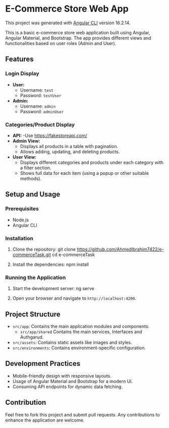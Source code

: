 
# E-Commerce Store Web App

This project was generated with [Angular CLI](https://github.com/angular/angular-cli) version 16.2.14.

This is a basic e-commerce store web application built using Angular, Angular Material, and Bootstrap. The app provides different views and functionalities based on user roles (Admin and User).

## Features

### Login Display
- **User:** 
  - Username: `test`
  - Password: `testUser`
- **Admin:**
  - Username: `admin`
  - Password: `adminUser`

### Categories/Product Display
- **API:** 
  -Use https://fakestoreapi.com/
- **Admin View:**
  - Displays all products in a table with pagination.
  - Allows adding, updating, and deleting products.
- **User View:**
  - Displays different categories and products under each category with a filter section.
  - Shows full data for each item (using a popup or other suitable methods).


## Setup and Usage

### Prerequisites
- Node.js
- Angular CLI

### Installation
1. Clone the repository:
   git clone https://github.com/AhmedIbrahim7422/e-commerceTask.git
   cd e-commerceTask

2. Install the dependencies:
   npm install

### Running the Application
1. Start the development server:
   ng serve

2. Open your browser and navigate to `http://localhost:4200`.

## Project Structure
- `src/app`: Contains the main application modules and components.
  - `src/app/shared` Contains the main services, Interfaces and Authgarud.
- `src/assets`: Contains static assets like images and styles.
- `src/environments`: Contains environment-specific configuration.

## Development Practices
- Mobile-friendly design with responsive layouts.
- Usage of Angular Material and Bootstrap for a modern UI.
- Consuming API endpoints for dynamic data fetching.

## Contribution
Feel free to fork this project and submit pull requests. Any contributions to enhance the application are welcome.
